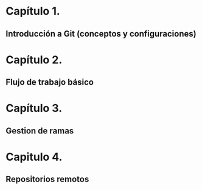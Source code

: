 # Capítulo 1. 
## Introducción a Git (conceptos y configuraciones)
# Capítulo 2. 
## Flujo de trabajo básico
# Capítulo 3.
## Gestion de ramas
# Capitulo 4. 
## Repositorios remotos
